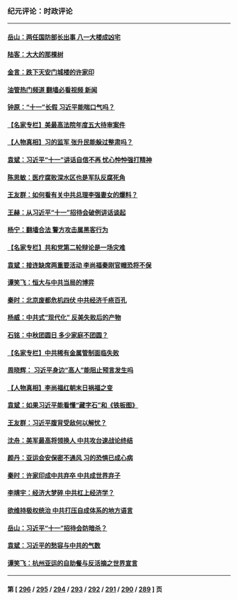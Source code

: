 ### 纪元评论：时政评论
---
#### [岳山：两任国防部长出事 八一大楼成凶宅](../../pages/nsc1025/n14087777.md?10050330) 
#### [陆客：大大的那棵树](../../pages/nsc1025/n14088052.md?10050330) 
#### [金言：跌下天安门城楼的许家印](../../pages/nsc1025/n14087498.md?10050330) 
#### [油管热门频道 翻墙必看视频 新闻](ok?10050330)
#### [钟原：“十一”长假 习近平能喘口气吗？](../../pages/nsc1025/n14087690.md?10050330) 
#### [【名家专栏】美最高法院年度五大待审案件](../../pages/nsc1025/n14087357.md?10050330) 
#### [【人物真相】习的监军 张升民能躲过整肃吗？](../../pages/nsc1025/n14087439.md?10050330) 
#### [袁斌：习近平“十一”讲话自信不再 忧心忡忡强打精神](../../pages/nsc1025/n14087166.md?10050330) 
#### [陈思敏：医疗腐败深水区也是军队反腐死角](../../pages/nsc1025/n14087155.md?10050330) 
#### [王友群：如何看有关中共总理李强妻女的爆料？](../../pages/nsc1025/n14086914.md?10050330) 
#### [王赫：从习近平“十一”招待会破例讲话谈起](../../pages/nsc1025/n14086891.md?10050330) 
#### [杨宁：翻墙合法 警方攻击属黑客行为](../../pages/nsc1025/n14086790.md?10050330) 
#### [【名家专栏】共和党第二轮辩论是一场灾难](../../pages/nsc1025/n14086511.md?10050330) 
#### [袁斌：接连缺席两重要活动 李尚福秦刚官帽恐将不保](../../pages/nsc1025/n14086335.md?10050330) 
#### [谭笑飞：恒大与中共当局的博弈](../../pages/nsc1025/n14086082.md?10050330) 
#### [秦时：北京废都危机四伏 中共经济千疮百孔](../../pages/nsc1025/n14086088.md?10050330) 
#### [杨威：中共式“现代化” 反美失败后的产物](../../pages/nsc1025/n14086053.md?10050330) 
#### [石铭：中秋团圆日 多少家庭不团圆？](../../pages/nsc1025/n14086073.md?10050330) 
#### [【名家专栏】中共稀有金属管制面临失败](../../pages/nsc1025/n14085477.md?10050330) 
#### [周晓辉： 习近平身边“高人”能阻止预言发生吗](../../pages/nsc1025/n14086024.md?10050330) 
#### [【人物真相】李尚福红朝末日祸福之变](../../pages/nsc1025/n14085985.md?10050330) 
#### [袁斌：如果习近平能看懂“藏字石”和《铁板图》](../../pages/nsc1025/n14085849.md?10050330) 
#### [王友群：习近平腹背受敌何以解忧？](../../pages/nsc1025/n14085619.md?10050330) 
#### [沈舟：美军最高将领换人 中共攻台速战论终结](../../pages/nsc1025/n14085700.md?10050330) 
#### [颜丹：亚运会安保密不通风 习的恐惧已成心病](../../pages/nsc1025/n14085473.md?10050330) 
#### [秦时：许家印成中共弃卒 中共成世界弃子](../../pages/nsc1025/n14085461.md?10050330) 
#### [李靖宇：经济大梦碎 中共杠上经济学？](../../pages/nsc1025/n14085471.md?10050330) 
#### [欲维持极权统治 中共打压自成体系的地方语言](../../pages/nsc1025/n14084641.md?10050330) 
#### [岳山：习近平“十一”招待会防暗杀？](../../pages/nsc1025/n14085314.md?10050330) 
#### [袁斌：习近平的愁容与中共的气数](../../pages/nsc1025/n14085337.md?10050330) 
#### [谭笑飞：杭州亚运的自助餐与反活摘之世界宣言](../../pages/nsc1025/n14085318.md?10050330) 

---
#### 第 [ [296](./296.md?10050330) / [295](./295.md?10050330) / [294](./294.md?10050330) / [293](./293.md?10050330) / [292](./292.md?10050330) / [291](./291.md?10050330) / [290](./290.md?10050330) / [289](./289.md?10050330) ] 页
